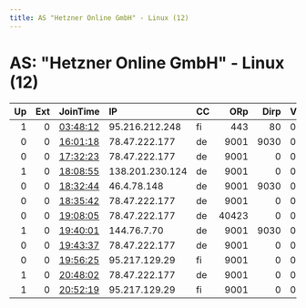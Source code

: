 ```yaml
---
title: AS "Hetzner Online GmbH" - Linux (12)
---
```


# AS: "Hetzner Online GmbH" - Linux (12)

|   Up |   Ext | JoinTime                                                                                            | IP              | CC   |   ORp |   Dirp | Version   | Contact                     | Nickname     |   eFamMembers |
|-----:|------:|:----------------------------------------------------------------------------------------------------|:----------------|:-----|------:|-------:|:----------|:----------------------------|:-------------|--------------:|
|    1 |     0 | [03:48:12](https://metrics.torproject.org/rs.html#details/847718BEE939D328CFB80785E49BC0DA88F550D0) | 95.216.212.248  | fi   |   443 |     80 | 0.3.5.8   | None                        | FixiYo       |             1 |
|    0 |     0 | [16:01:18](https://metrics.torproject.org/rs.html#details/293EB3EC3906FDC31F77B1691BDCB4B139906070) | 78.47.222.177   | de   |  9001 |   9030 | 0.4.0.5   | tugaonion@tuta.io           | Tugaonion    |             1 |
|    0 |     0 | [17:32:23](https://metrics.torproject.org/rs.html#details/77C88C0F2C0CCF29865B5D7465796E3D2E368345) | 78.47.222.177   | de   |  9001 |      0 | 0.4.2.5   | tugaonion at tuta dot io    | TugaOnionR1  |             1 |
|    1 |     0 | [18:08:55](https://metrics.torproject.org/rs.html#details/87B529BCF6B52BE28BBB22EC4AA702F9AE42D551) | 138.201.230.124 | de   |  9001 |      0 | 0.4.2.5   | None                        | Tumble       |             1 |
|    0 |     0 | [18:32:44](https://metrics.torproject.org/rs.html#details/CF4337BDC43CFA897E4B4F965B5A503454301B95) | 46.4.78.148     | de   |  9001 |   9030 | 0.3.5.8   | buttercup@schulz.com.de     | buttercup    |             1 |
|    0 |     0 | [18:35:42](https://metrics.torproject.org/rs.html#details/321A1DA86CCEB7DEF67090AD0A008C043F1E94A0) | 78.47.222.177   | de   |  9001 |      0 | 0.4.2.5   | tugaonion at tuta dot io    | TugaOnionR1  |             1 |
|    0 |     0 | [19:08:05](https://metrics.torproject.org/rs.html#details/EC1B3C39CBA5E31CA1924C304270F933E64D2116) | 78.47.222.177   | de   | 40423 |      0 | 0.3.5.8   | None                        | snap277      |             1 |
|    1 |     0 | [19:40:01](https://metrics.torproject.org/rs.html#details/1BC837BF1CDFCD397DA5053799ABDAC044715F13) | 144.76.7.70     | de   |  9001 |   9030 | 0.4.2.5   | None                        | wakeuplight  |             1 |
|    0 |     0 | [19:43:37](https://metrics.torproject.org/rs.html#details/A3E7D7EBEB4217ED49C2AEE0F5271756BCD6E689) | 78.47.222.177   | de   |  9001 |      0 | 0.4.2.5   | Nunker &lt;tugaonion@tuta.i | TugaOnionR1  |             1 |
|    0 |     0 | [19:56:25](https://metrics.torproject.org/rs.html#details/2D40F45796CFC8E9B7B2E148963C8D623375BBB8) | 95.217.129.29   | fi   |  9001 |      0 | 0.4.2.5   | tugaonion at tuta dot io    | TugaOnionR2  |             1 |
|    1 |     0 | [20:48:02](https://metrics.torproject.org/rs.html#details/E6B6F4D9A936ED14B3F80779A7C3734F6784B42E) | 78.47.222.177   | de   |  9001 |      0 | 0.4.2.5   | tugaonion at tuta dot io    | TugaOnionMR1 |             2 |
|    1 |     0 | [20:52:19](https://metrics.torproject.org/rs.html#details/86073273B3DAE4AEA7B1F8F9CC37035C27695FDD) | 95.217.129.29   | fi   |  9001 |      0 | 0.4.2.5   | tugaonion at tuta dot io    | TugaOnionMR2 |             2 |
